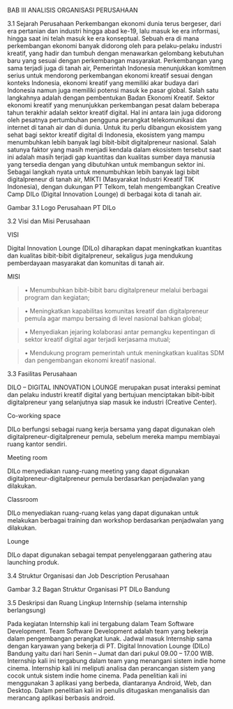 BAB III
ANALISIS ORGANISASI PERUSAHAAN

3.1	Sejarah Perusahaan 
Perkembangan ekonomi dunia terus bergeser, dari era pertanian dan industri hingga abad ke-19, lalu masuk ke era informasi, hingga saat ini telah masuk ke era konseptual. Sebuah era di mana perkembangan ekonomi banyak didorong oleh para pelaku-pelaku industri kreatif, yang hadir dan tumbuh dengan menawarkan gelombang kebutuhan baru yang sesuai dengan perkembangan masyarakat.
	Perkembangan yang sama terjadi juga di tanah air, Pemerintah Indonesia menunjukkan komitmen serius untuk mendorong perkembangan ekonomi kreatif sesuai dengan konteks Indonesia, ekonomi kreatif yang memiliki akar budaya dari Indonesia namun juga memiliki potensi masuk ke pasar global. Salah satu langkahnya adalah dengan pembentukan Badan Ekonomi Kreatif. Sektor ekonomi kreatif yang menunjukkan perkembangan pesat dalam beberapa tahun terakhir adalah sektor kreatif digital. Hal ini antara lain juga didorong oleh pesatnya pertumbuhan pengguna perangkat telekomunikasi dan internet di tanah air dan di dunia.
	Untuk itu perlu dibangun ekosistem yang sehat bagi sektor kreatif digital di Indonesia, ekosistem yang mampu menumbuhkan lebih banyak lagi bibit-bibit digitalpreneur nasional.
	Salah satunya faktor yang masih menjadi kendala dalam ekosistem tersebut saat ini adalah masih terjadi gap kuantitas dan kualitas sumber daya manusia yang tersedia dengan yang dibutuhkan untuk membangun sektor ini.
	Sebagai langkah nyata untuk menumbuhkan lebih banyak lagi bibit digitalpreneur di tanah air, MIKTI (Masyarakat Industri Kreatif TIK Indonesia), dengan dukungan PT Telkom, telah mengembangkan Creative Camp DILo (Digital Innovation Lounge) di berbagai kota di tanah air.

Gambar 3.1 Logo Perusahaan  PT DILo

3.2	Visi dan Misi Perusahaan

VISI

Digital Innovation Lounge (DILo) diharapkan dapat meningkatkan kuantitas dan kualitas bibit-bibit digitalpreneur, sekaligus juga mendukung pemberdayaan masyarakat dan komunitas di tanah air. 

MISI

>•	Menumbuhkan bibit-bibit baru digitalpreneur melalui berbagai program dan kegiatan;

>•	Meningkatkan kapabilitas komunitas kreatif dan digitalpreneur pemula agar mampu bersaing di level nasional bahkan global;

>•	Menyediakan jejaring kolaborasi antar pemangku kepentingan di sektor kreatif digital agar terjadi kerjasama mutual;

>•	Mendukung program pemerintah untuk meningkatkan kualitas SDM dan pengembangan ekonomi kreatif nasional. 

3.3	 Fasilitas Perusahaan

DILO – DIGITAL INNOVATION LOUNGE merupakan pusat interaksi peminat dan pelaku industri kreatif digital yang bertujuan menciptakan bibit-bibit digitalpreneur yang selanjutnya siap masuk ke industri (Creative Center).

Co-working space

DILo berfungsi sebagai ruang kerja bersama yang dapat digunakan oleh digitalpreneur-digitalpreneur pemula, sebelum mereka mampu membiayai ruang kantor sendiri.








Meeting room

DILo menyediakan ruang-ruang meeting yang dapat digunakan digitalpreneur-digitalpreneur pemula berdasarkan penjadwalan yang dilakukan.






Classroom

DILo menyediakan ruang-ruang kelas yang dapat digunakan untuk melakukan berbagai training dan workshop berdasarkan penjadwalan yang dilakukan.





Lounge

DILo dapat digunakan sebagai tempat penyelenggaraan gathering atau launching produk.




3.4	 Struktur Organisasi dan Job Description Perusahaan

Gambar 3.2 Bagan Struktur Organisasi PT DILo Bandung

3.5	Deskripsi dan Ruang Lingkup Internship (selama internship berlangsung) 

Pada kegiatan Internship kali ini tergabung dalam Team Software Development. Team Software Development adalah team yang bekerja dalam pengembangan perangkat lunak. Jadwal masuk Internship sama dengan karyawan yang bekerja di PT. Digital Innovation Lounge (DILo) Bandung yaitu  dari hari Senin – Jumat dan dari pukul 09.00 – 17.00 WIB.    
Internship kali ini tergabung dalam team yang menangani sistem indie home cinema. Internship kali ini meliputi analisa dan perancangan sistem yang cocok untuk sistem indie home cinema. Pada penelitian kali ini menggunakan 3 aplikasi yang berbeda, diantaranya Android, Web, dan Desktop. Dalam penelitian kali ini penulis ditugaskan menganalisis dan merancang aplikasi berbasis android. 

